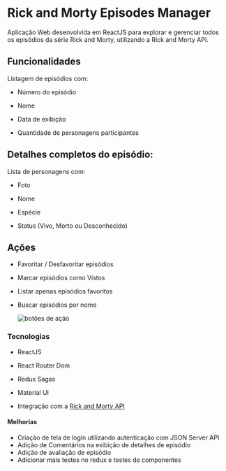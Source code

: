 # Rick and Morty Episodes Manager
Aplicação Web desenvolvida em ReactJS para explorar e gerenciar todos os episódios da série Rick and Morty, utilizando a Rick and Morty API.

## Funcionalidades
Listagem de episódios com:

- Número do episódio

- Nome

- Data de exibição

- Quantidade de personagens participantes

## Detalhes completos do episódio:

Lista de personagens com:

- Foto

- Nome

- Espécie

- Status (Vivo, Morto ou Desconhecido)

## Ações 

- Favoritar / Desfavoritar episódios

- Marcar episódios como Vistos

- Listar apenas episódios favoritos

- Buscar episódios por nome

  ![botões de ação](https://github.com/user-attachments/assets/bb58f892-5320-450c-be34-0c0e6e197d7b)


### Tecnologias
- ReactJS

- React Router Dom

- Redux Sagas

- Material UI

- Integração com a [Rick and Morty API](https://rickandmortyapi.com)


#### Melhorias

- Criação de tela de login utilizando autenticação com JSON Server API
- Adição de Comentários na exibição de detalhes de episódio
- Adição de avaliação de episódio
- Adicionar mais testes no redux e testes de componentes
